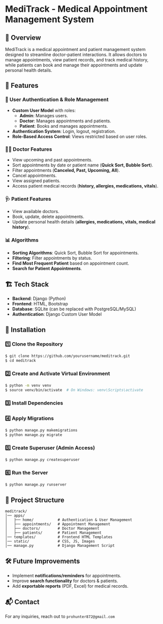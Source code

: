 # MediTrack - Medical Appointment Management System

## 📌 Overview

MediTrack is a medical appointment and patient management system designed to streamline doctor-patient interactions. It allows doctors to manage appointments, view patient records, and track medical history, while patients can book and manage their appointments and update personal health details.

## 🚀 Features

### 🔐 User Authentication & Role Management
- **Custom User Model** with roles:
  - **Admin**: Manages users.
  - **Doctor**: Manages appointments and patients.
  - **Patient**: Books and manages appointments.
- **Authentication System**: Login, logout, registration.
- **Role-Based Access Control**: Views restricted based on user roles.

### 👨‍⚕️ Doctor Features
- View upcoming and past appointments.
- Sort appointments by date or patient name (**Quick Sort, Bubble Sort**).
- Filter appointments (**Canceled, Past, Upcoming, All**).
- Cancel appointments.
- View assigned patients.
- Access patient medical records (**history, allergies, medications, vitals**).

### 🩺 Patient Features
- View available doctors.
- Book, update, delete appointments.
- Update personal health details (**allergies, medications, vitals, medical history**).

### 📊 Algorithms
- **Sorting Algorithms**: Quick Sort, Bubble Sort for appointments.
- **Filtering**: Filter appointments by status.
- **Find Most Frequent Patient** based on appointment count.
- **Search for Patient Appointments**.

## 🏗️ Tech Stack
- **Backend**: Django (Python)
- **Frontend**: HTML, Bootstrap
- **Database**: SQLite (can be replaced with PostgreSQL/MySQL)
- **Authentication**: Django Custom User Model

## 🔧 Installation

### 1️⃣ Clone the Repository
```sh
$ git clone https://github.com/yourusername/meditrack.git
$ cd meditrack
```

### 2️⃣ Create and Activate Virtual Environment
```sh
$ python -m venv venv
$ source venv/bin/activate  # On Windows: venv\Scripts\activate
```

### 3️⃣ Install Dependencies

### 4️⃣ Apply Migrations
```sh
$ python manage.py makemigrations
$ python manage.py migrate
```

### 5️⃣ Create Superuser (Admin Access)
```sh
$ python manage.py createsuperuser
```

### 6️⃣ Run the Server
```sh
$ python manage.py runserver
```

## 📂 Project Structure
```
meditrack/
│── apps/
│   ├── home/           # Authentication & User Management
│   ├── appointments/   # Appointment Management
│   ├── doctors/        # Doctor Management
│   ├── patients/       # Patient Management
│── templates/          # Frontend HTML Templates
│── static/             # CSS, JS, Images
│── manage.py           # Django Management Script
```

## 🛠️ Future Improvements
- Implement **notifications/reminders** for appointments.
- Improve **search functionality** for doctors & patients.
- Add **exportable reports** (PDF, Excel) for medical records.


## 📬 Contact
For any inquiries, reach out to `prohunter872@gmail.com` 